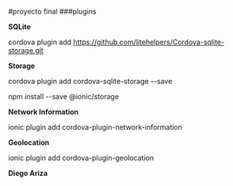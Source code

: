 #proyecto final
###plugins



**SQLite**

cordova plugin add https://github.com/litehelpers/Cordova-sqlite-storage.git


**Storage**

cordova plugin add cordova-sqlite-storage --save

npm install --save @ionic/storage


**Network Information**

ionic plugin add cordova-plugin-network-information


**Geolocation**

ionic plugin add cordova-plugin-geolocation

**Diego Ariza**



